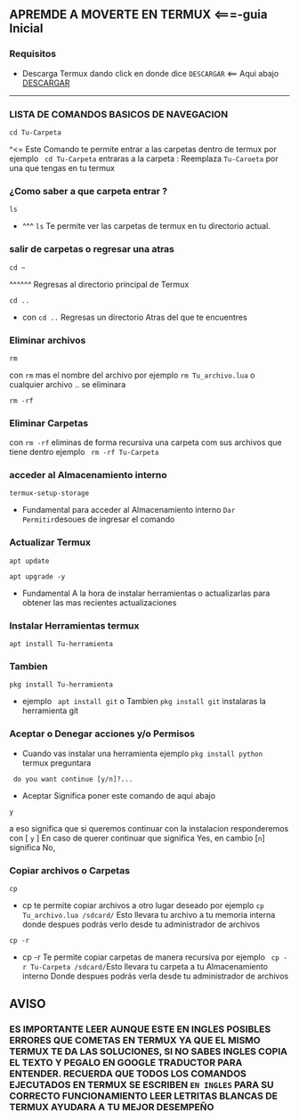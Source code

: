 ## APREMDE A MOVERTE EN TERMUX <===-guia Inicial

### Requisitos
* Descarga Termux dando click en donde dice `DESCARGAR` <== Aqui abajo
[DESCARGAR](https://f-droid.org/repo/com.termux_118.apk)
________________________________________________________________________

### LISTA DE COMANDOS BASICOS DE NAVEGACION

```
cd Tu-Carpeta
```
^<= Este Comando te permite entrar a las carpetas dentro de termux
por ejemplo ` cd Tu-Carpeta` entraras a la carpeta : Reemplaza `Tu-Caroeta` por una que tengas en tu termux

### ¿Como saber a que carpeta entrar ?

```
ls
```
* ^^^ `ls` Te permite ver las carpetas de termux en tu directorio actual.

### salir de carpetas o regresar una atras 

```
cd ~
```
^^^^^^ Regresas al directorio principal de Termux 

```
cd ..
```
* con `cd ..` Regresas un directorio Atras del que te encuentres 

### Eliminar archivos

```
rm
```
con `rm` mas el nombre del archivo por ejemplo `rm Tu_archivo.lua` o cualquier archivo .. se eliminara

```
rm -rf 
```
### Eliminar Carpetas
con `rm -rf` eliminas de forma recursiva una carpeta com sus archivos que tiene dentro
ejemplo ` rm -rf Tu-Carpeta`

### acceder al Almacenamiento interno

```
termux-setup-storage
```
* Fundamental para acceder al Almacenamiento interno `Dar Permitir`desoues de ingresar el comando

### Actualizar Termux
```
apt update
```
```
apt upgrade -y
```
* Fundamental A la hora de instalar herramientas o actualizarlas para obtener las mas recientes actualizaciones
### Instalar Herramientas termux 

```
apt install Tu-herramienta
```
### Tambien 
```
pkg install Tu-herramienta
```
* ejemplo ` apt install git` o Tambien `pkg install git` instalaras la herramienta git

### Aceptar o Denegar acciones y/o Permisos

* Cuando vas instalar una herramienta ejemplo `pkg install python` termux preguntara

` do you want continue [y/n]?...`
* Aceptar Significa poner este comando de aqui abajo
```
y
```

a eso significa que si queremos continuar con la instalacion 
responderemos con [ `y` ] En caso de querer continuar
que significa Yes, en cambio [`n`] significa No, 

### Copiar archivos o Carpetas 

```
cp
```
* cp  te permite copiar archivos a otro lugar deseado por ejemplo `cp Tu_archivo.lua /sdcard/` Esto llevara tu archivo a tu memoria interna donde despues podrás verlo desde tu administrador de archivos 
```
cp -r
```
* cp -r  Te permite copiar carpetas de manera recursiva por ejemplo ` cp -r Tu-Carpeta /sdcard/`Esto llevara tu carpeta a tu Almacenamiento interno Donde despues podrás verla desde tu administrador de archivos

## AVISO
### ES IMPORTANTE LEER AUNQUE ESTE EN INGLES POSIBLES ERRORES QUE COMETAS EN TERMUX YA QUE EL MISMO TERMUX TE DA LAS SOLUCIONES, SI NO SABES INGLES COPIA EL TEXTO Y PEGALO EN GOOGLE TRADUCTOR PARA ENTENDER. RECUERDA QUE TODOS LOS COMANDOS EJECUTADOS EN TERMUX SE ESCRIBEN `EN INGLES` PARA SU CORRECTO FUNCIONAMIENTO LEER LETRITAS BLANCAS DE TERMUX AYUDARA A TU MEJOR DESEMPEÑO




